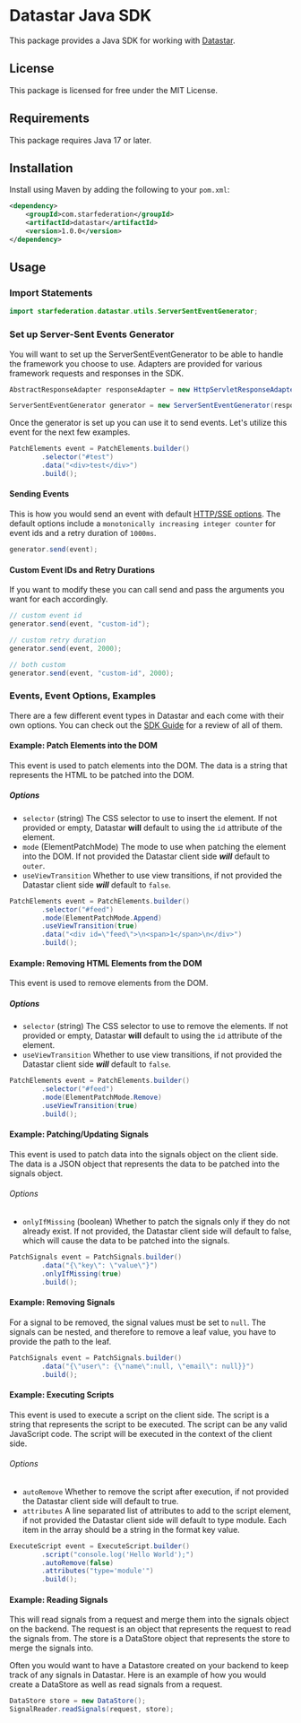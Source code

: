 # Datastar Java SDK

This package provides a Java SDK for working with [Datastar](https://data-star.dev/).

## License

This package is licensed for free under the MIT License.

## Requirements

This package requires Java 17 or later.

## Installation

Install using Maven by adding the following to your `pom.xml`:

```xml
<dependency>
    <groupId>com.starfederation</groupId>
    <artifactId>datastar</artifactId>
    <version>1.0.0</version>
</dependency>
```

## Usage

### Import Statements

```java
import starfederation.datastar.utils.ServerSentEventGenerator;
```

### Set up Server-Sent Events Generator

You will want to set up the ServerSentEventGenerator to be able to handle the framework you choose to use. Adapters are provided for various framework requests and responses in the SDK.

```java
AbstractResponseAdapter responseAdapter = new HttpServletResponseAdapter(response);

ServerSentEventGenerator generator = new ServerSentEventGenerator(responseAdapter);
```

Once the generator is set up you can use it to send events. Let's utilize this event for the next few examples.

```java
PatchElements event = PatchElements.builder()
        .selector("#test")
        .data("<div>test</div>")
        .build();
```

#### Sending Events

This is how you would send an event with default [HTTP/SSE options](https://developer.mozilla.org/en-US/docs/Web/API/Server-sent_events/Using_server-sent_events). The default options include a `monotonically increasing integer counter` for event ids and a retry duration of `1000ms`.

```java
generator.send(event);
```

#### Custom Event IDs and Retry Durations
If you want to modify these you can call send and pass the arguments you want for each accordingly.

```java
// custom event id
generator.send(event, "custom-id");

// custom retry duration
generator.send(event, 2000);

// both custom
generator.send(event, "custom-id", 2000);
```

### Events, Event Options, Examples

There are a few different event types in Datastar and each come with their own options. You can check out the [SDK Guide](https://github.com/starfederation/datastar/blob/develop/sdk/README.md) for a review of all of them.

#### Example: Patch Elements into the DOM

This event is used to patch elements into the DOM. The data is a string that represents the HTML to be patched into the DOM.

##### Options

- `selector` (string) The CSS selector to use to insert the element. If not provided or empty, Datastar **will** default to using the `id` attribute of the element.
- `mode` (ElementPatchMode) The mode to use when patching the element into the DOM. If not provided the Datastar client side **_will_** default to `outer`.
- `useViewTransition` Whether to use view transitions, if not provided the Datastar client side **_will_** default to `false`.

```java
PatchElements event = PatchElements.builder()
        .selector("#feed")
        .mode(ElementPatchMode.Append)
        .useViewTransition(true)
        .data("<div id=\"feed\">\n<span>1</span>\n</div>")
        .build();
```

#### Example: Removing HTML Elements from the DOM

This event is used to remove elements from the DOM.

##### Options

- `selector` (string) The CSS selector to use to remove the elements. If not provided or empty, Datastar **will** default to using the `id` attribute of the element.
- `useViewTransition` Whether to use view transitions, if not provided the Datastar client side **_will_** default to `false`.

```java
PatchElements event = PatchElements.builder()
        .selector("#feed")
        .mode(ElementPatchMode.Remove)
        .useViewTransition(true)
        .build();
```

#### Example: Patching/Updating Signals

This event is used to patch data into the signals object on the client side. The data is a JSON object that represents the data to be patched into the signals object.

###### Options

- `onlyIfMissing` (boolean) Whether to patch the signals only if they do not already exist. If not provided, the Datastar client side will default to false, which will cause the data to be patched into the signals.

```java
PatchSignals event = PatchSignals.builder()
        .data("{\"key\": \"value\"}")
        .onlyIfMissing(true)
        .build();
```

#### Example: Removing Signals

For a signal to be removed, the signal values must be set to `null`. The signals can be nested, and therefore to remove a leaf value, you have to provide the path to the leaf.

```java
PatchSignals event = PatchSignals.builder()
        .data("{\"user\": {\"name\":null, \"email\": null}}")
        .build();
```

#### Example: Executing Scripts

This event is used to execute a script on the client side. The script is a string that represents the script to be executed. The script can be any valid JavaScript code. The script will be executed in the context of the client side.

###### Options

- `autoRemove` Whether to remove the script after execution, if not provided the Datastar client side will default to true.
- `attributes` A line separated list of attributes to add to the script element, if not provided the Datastar client side will default to type module. Each item in the array should be a string in the format key value.

```java
ExecuteScript event = ExecuteScript.builder()
        .script("console.log('Hello World');")
        .autoRemove(false)
        .attributes("type='module'")
        .build();
```

#### Example: Reading Signals

This will read signals from a request and merge them into the signals object on the backend. The request is an object that represents the request to read the signals from. The store is a DataStore object that represents the store to merge the signals into. 

Often you would want to have a Datastore created on your backend to keep track of any signals in Datastar. Here is an example of how you would create a DataStore as well as read signals from a request.

```java
DataStore store = new DataStore();
SignalReader.readSignals(request, store);
```
